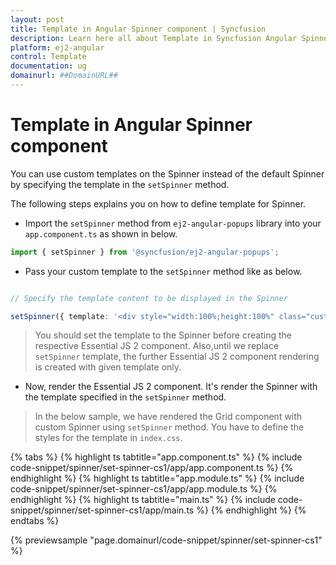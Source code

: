 ```yaml
---
layout: post
title: Template in Angular Spinner component | Syncfusion
description: Learn here all about Template in Syncfusion Angular Spinner component of Syncfusion Essential JS 2 and more.
platform: ej2-angular
control: Template 
documentation: ug
domainurl: ##DomainURL##
---
```


# Template in Angular Spinner component

You can use custom templates on the Spinner instead of the default Spinner by specifying the template in the `setSpinner` method.

The following steps explains you on how to define template for Spinner.

* Import the `setSpinner` method from `ej2-angular-popups` library into your `app.component.ts` as shown in below.

```typescript
import { setSpinner } from '@syncfusion/ej2-angular-popups';
```

* Pass your custom template to the `setSpinner` method like as below.

```typescript

// Specify the template content to be displayed in the Spinner

setSpinner({ template: '<div style="width:100%;height:100%" class="custom-rolling"><div></div></div>'});
```

> You should set the template to the Spinner before creating the respective Essential JS 2 component.
> Also,until we replace `setSpinner` template, the further Essential JS 2 component rendering is created
> with given template only.

* Now, render the Essential JS 2 component. It's render the Spinner with the template specified in the `setSpinner` method.

> In the below sample, we have rendered the Grid component with custom Spinner using `setSpinner` method.
> You have to define the styles for the template in `index.css`.

{% tabs %}
{% highlight ts tabtitle="app.component.ts" %}
{% include code-snippet/spinner/set-spinner-cs1/app/app.component.ts %}
{% endhighlight %}
{% highlight ts tabtitle="app.module.ts" %}
{% include code-snippet/spinner/set-spinner-cs1/app/app.module.ts %}
{% endhighlight %}
{% highlight ts tabtitle="main.ts" %}
{% include code-snippet/spinner/set-spinner-cs1/app/main.ts %}
{% endhighlight %}
{% endtabs %}
  
{% previewsample "page.domainurl/code-snippet/spinner/set-spinner-cs1" %}